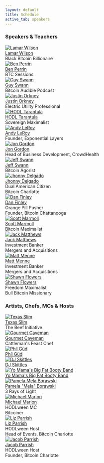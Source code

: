 ```yaml
---
layout: default
title: Schedule
active_tab: speakers
---
```


<div class="highlight-section2">
<h3>Speakers & Teachers</h3>
<div class="white-divider-mid"></div>
<div class="container speakers">
    <div class="row row-cols-1 row-cols-sm-2 row-cols-md-3 g-3">
        <!-- <div class="col">
            <a href="#"><img src="/assets/img/speakers/.jpg" alt="" title=""/></a>
            <div class="pic-caption">
                <span><a href="#"></a></span><br>
                <span>Toxic Happy Hour</span><br>
            </div>
        </div> -->
        <!-- <div class="col">
            <a href="#"><img src="/assets/img/speakers/.jpg" alt="" title=""/></a>
            <div class="pic-caption">
                <span><a href="#"></a></span><br>
                <span>Toxic Happy Hour</span><br>
            </div>
        </div> -->
        <div class="col">
            <a href="#"><img src="/assets/img/speakers/Lamar-Wilson.png" alt="Lamar Wilson" title="Lamar Wilson"/></a>
            <div class="pic-caption">
                <span><a href="#">Lamar Wilson</a></span><br>
                <span>Black Bitcoin Billionaire</span><br>
            </div>
        </div>
        <div class="col">
            <a href="#"><img src="/assets/img/speakers/Ben-Perrin.jpg" alt="Ben Perrin" title="Ben Perrin"/></a>
            <div class="pic-caption">
                <span><a href="#">Ben Perrin</a></span><br>
                <span>BTC Sessions</span><br>
            </div>
        </div>
        <div class="col">
            <a href="#"><img src="/assets/img/speakers/Guy-Swann.jpg" alt="Guy Swann" title="Guy Swann"/></a>
            <div class="pic-caption">
                <span><a href="#">Guy Swann</a></span><br>
                <span>Bitcoin Audible Podcast</span><br>
            </div>
        </div>
        <div class="col">
            <a href="#"><img src="/assets/img/speakers/Justin-Orkney.jpg" alt="Justin Orkney" title="Justin Orkney"/></a>
            <div class="pic-caption">
                <span><a href="#">Justin Orkney</a></span><br>
                <span>Electric Utility Professional</span><br>
            </div>
        </div>
        <div class="col">
            <a href="#"><img src="/assets/img/speakers/HODL-Tarantula.jpg" alt="HODL Tarantula" title="HODL Tarantula"/></a>
            <div class="pic-caption">
                <span><a href="#">HODL Tarantula</a></span><br>
                <span>Sovereign Maximalist</span><br>
            </div>
        </div>
        <div class="col">
            <a href="#"><img src="/assets/img/speakers/Andy-LeRoy.jpg" alt="Andy LeRoy" title="Andy LeRoy"/></a>
            <div class="pic-caption">
                <span><a href="#">Andy LeRoy</a></span><br>
                <span>Founder, Exponential Layers</span><br>
            </div>
        </div>
        <div class="col">
            <a href="#"><img src="/assets/img/speakers/Jon-Gordon.jpg" alt="Jon Gordon" title="Jon Gordon"/></a>
            <div class="pic-caption">
                <span><a href="#">Jon Gordon</a></span><br>
                <span>Head of Business Development, CrowdHealth</span><br>
            </div>
        </div>
        <!-- <div class="col">
            <a href="#"><img src="/assets/img/speakers/Isaiah-Jackson.jpg" alt="Isaiah Jackson" title="Isaiah Jackson"/></a>
            <div class="pic-caption">
                <span><a href="#">Isaiah Jackson</a></span><br>
                <span></span><br>
            </div>
        </div> -->
        <div class="col">
            <a href="#"><img src="/assets/img/speakers/Jeff-Swann.jpg" alt="Jeff Swann" title="Jeff Swann"/></a>
            <div class="pic-caption">
                <span><a href="#">Jeff Swann</a></span><br>
                <span>Bitcoin Agorist</span>
            </div>
        </div>
        <!-- <div class="col">
            <a href="#"><img src="/assets/img/speakers/Rodd-Workman.jpg" alt="Rodd Workman" title="Rodd Workman"/></a>
            <div class="pic-caption">
                <span><a href="#">Rodd-Workman</a></span><br>
                <span></span><br>
            </div>
        </div> -->
        <div class="col">
            <a href="#"><img src="/assets/img/speakers/Jhonny-Delgado.jpg" alt="Jhonny Delgado" title="Jhonny Delgado"/></a>
            <div class="pic-caption">
                <span><a href="#">Jhonny Delgado</a></span><br>
                <span>Dual American Citizen<br>Bitcoin Charlotte</span><br>
            </div>
        </div>
        <div class="col">
            <a href="#"><img src="/assets/img/speakers/Dan-Finley.jpg" alt="Dan Finley" title="Dan Finley"/></a>
            <div class="pic-caption">
                <span><a href="#">Dan Finley</a></span><br>
                <span>Orange Pill Pusher<br>Founder, Bitcoin Chattanooga</span><br>
            </div>
        </div>
        <!-- <div class="col">
            <a href="#"><img src="/assets/img/speakers/John-Tinkelenberg.jpg" alt="John Tinkelenberg" title="John Tinkelenberg"/></a>
            <div class="pic-caption">
                <span><a href="#">John Tinkelenberg</a></span><br>
                <span></span><br>
            </div>
        </div> -->
        <!-- <div class="col">
            <a href="#"><img src="/assets/img/speakers/Mike-Palmer.jpg" alt="Mike Palmer" title="Mike Palmer"/></a>
            <div class="pic-caption">
                <span><a href="#">Mike Palmer</a></span><br>
                <span></span><br>
            </div>
        </div> -->
        <div class="col">
            <a href="#"><img src="/assets/img/speakers/Scott-Marmoll.jpg" alt="Scott Marmoll" title="Scott Marmoll"/></a>
            <div class="pic-caption">
                <span><a href="#">Scott Marmoll</a></span><br>
                <span>Bitcoin Maximalist</span><br>
            </div>
        </div>
        <div class="col">
            <a href="#"><img src="/assets/img/speakers/Jack-Matthews.jpg" alt="Jack Matthews" title="Jack Matthews"/></a>
            <div class="pic-caption">
                <span><a href="#">Jack Matthews</a></span><br>
                <span>Investment Banker<br>Mergers and Acquisitions</span>
            </div>
        </div>
        <div class="col">
            <a href="#"><img src="/assets/img/speakers/Matthew-Menne.jpg" alt="Matt Menne" title="Matt Menne"/></a>
            <div class="pic-caption">
                <span><a href="#">Matt Menne</a></span><br>
                <span>Investment Banker<br>Mergers and Acquisitions</span>
            </div>
        </div>
        <div class="col">
            <a href="#"><img src="/assets/img/speakers/Shawn-Flowers.jpg" alt="Shawn Flowers" title="Shawn Flowers"/></a>
            <div class="pic-caption">
                <span><a href="#">Shawn Flowers</a></span><br>
                <span>Freedom Maximalist<br>Bull Bitcoin Missionary</span><br>
            </div>
        </div>
    </div>
</div>
</div>

<div class="highlight-section2">
<h3>Artists, Chefs, MCs & Hosts</h3>
<div class="white-divider-mid"></div>
<div class="container speakers">
    <div class="row row-cols-1 row-cols-sm-2 row-cols-md-3 g-3">
        <div class="col">
            <a href="#"><img src="/assets/img/speakers/texas-slim.jpg" alt="Texas Slim" title="Texas Slim"/></a>
            <div class="pic-caption">
                <span><a href="#">Texas Slim</a></span><br>
                <span>The Beef Initiative</span><br>
            </div>
        </div>
        <div class="col">
            <a href="#"><img src="/assets/img/speakers/Gourmet-Caveman.jpg" alt="Gourmet Caveman" title="Gourmet Caveman"/></a>
            <div class="pic-caption">
                <span><a href="#">Gourmet Caveman</a></span><br>
                <span>Cattleman's Feast Chef</span><br>
            </div>
        </div>
        <div class="col">
            <a href="#"><img src="/assets/img/speakers/phil-gud-jordan-rhame.jpg" alt="Ph&iacute;l G&uuml;d" title="Ph&iacute;l G&uuml;d"/></a>
            <div class="pic-caption">
                <span><a href="#">Ph&iacute;l G&uuml;d</a></span>
            </div>
        </div>
        <div class="col">
            <a href="#"><img src="/assets/img/speakers/dj-skittles.jpg" alt="DJ Skittles" title="DJ Skittles"/></a>
            <div class="pic-caption">
                <span><a href="#">DJ Skittles</a></span>
            </div>
        </div>
        <div class="col">
            <a href="#"><img src="/assets/img/speakers/ymbfbb.jpg" alt="Yo Mama's Big Fat Booty Band" title="Yo Mama's Big Fat Booty Band"/></a>
            <div class="pic-caption">
                <span><a href="#">Yo Mama's Big Fat Booty Band</a></span>
            </div>
        </div>
        <div class="col">
            <a href="#"><img src="/assets/img/speakers/Pamela-Mela-Borawski.jpg" alt="Pamela Mela Borawski" title="Pamela Mela Borawski"/></a>
            <div class="pic-caption">
                <span><a href="#">Pamela "Mela" Borawski</a></span><br>
                <span>3 Rays of Light</span><br>
            </div>
        </div>
        <div class="col">
            <a href="#"><img src="/assets/img/speakers/Michael-Marion.jpg" alt="Michael Marion" title="Michael Marion"/></a>
            <div class="pic-caption">
                <span><a href="#">Michael Marion</a></span><br>
                <span>HODLween MC<br>Bitcoiner</span><br>
            </div>
        </div>
        <div class="col">
            <a href="#"><img src="/assets/img/speakers/Liz-Parrish.jpg" alt="Liz Parrish" title="Liz Parrish"/></a>
            <div class="pic-caption">
                <span><a href="#">Liz Parrish</a></span><br>
                <span>HODLween Host<br>Head of Events, Bitcoin Charlotte</span><br>
            </div>
        </div>
        <div class="col">
            <a href="#"><img src="/assets/img/speakers/Jacob-Parrish.jpg" alt="Jacob Parrish" title="Jacob Parrish"/></a>
            <div class="pic-caption">
                <span><a href="#">Jacob Parrish</a></span><br>
                <span>HODLween Host<br>Founder, Bitcoin Charlotte</span><br>
            </div>
        </div>
    </div>
</div>
</div>